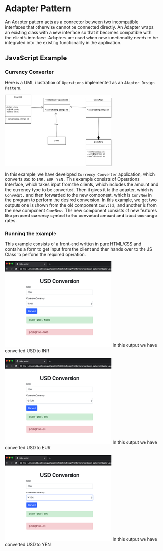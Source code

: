 # Adapter Pattern

An Adapter pattern acts as a connector between two incompatible interfaces that otherwise cannot be connected directly. An Adapter wraps an existing class with a new interface so that it becomes compatible with the client’s interface. Adapters are used when new functionality needs to be integrated into the existing functionality in the application. 

## JavaScript Example

### Currency Converter

Here is a UML illustration of `Operations` implemented as an `Adapter Design Pattern`.

<img src="adapter.png" width="350">

In this example, we have developed `Currency Converter` application, which converts `USD` to `INR,` `EUR,` `YEN.` This example consists of Operations Interface, which takes input from the clients, which includes the amount and the currency type to be converted. Then it gives it to the adapter, which is `ConvAdpt,` and then forwarded to the new component, which is `ConvNew` in the program to perform the desired conversion. In this example, we get two outputs one is shown from the old component `ConvOld,` and another is from the new component `ConvNew.` The new component consists of new features like prepend currency symbol to the converted amount and latest exchange rates.


### Running the example

This example consists of a front-end written in pure HTML/CSS and contains a form to get input from the client and then hands over to the JS Class to perform the required operation.


<img src="S1.png" width="350">
In this output we have converted USD to INR<br><br>
<img src="S2.png" width="350">
In this output we have converted USD to EUR<br><br>
<img src="S3.png" width="350">
In this output we have converted USD to YEN<br><br>


